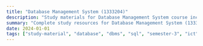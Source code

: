 ```yaml
---
title: "Database Management System (1333204)"
description: "Study materials for Database Management System course including syllabus, papers, and solutions"
summary: "Complete study resources for Database Management System (1333204) - ICT Semester 3"
date: 2024-01-01
tags: ["study-material", "database", "dbms", "sql", "semester-3", "ict", "1333204"]
---
```

